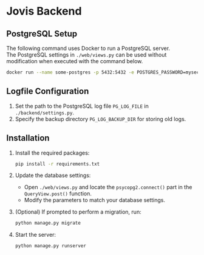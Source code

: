 # Jovis Backend

## PostgreSQL Setup

The following command uses Docker to run a PostgreSQL server.  
The PostgreSQL settings in `./web/views.py` can be used without modification when executed with the command below.

```bash
docker run --name some-postgres -p 5432:5432 -e POSTGRES_PASSWORD=mysecretpassword -d postgres
```

## Logfile Configuration

1. Set the path to the PostgreSQL log file `PG_LOG_FILE` in `./backend/settings.py`.
2. Specify the backup directory `PG_LOG_BACKUP_DIR` for storing old logs.

## Installation

1. Install the required packages:

   ```bash
   pip install -r requirements.txt
   ```

2. Update the database settings:

   - Open `./web/views.py` and locate the `psycopg2.connect()` part in the `QueryView.post()` function.
   - Modify the parameters to match your database settings.

3. (Optional) If prompted to perform a migration, run:

   ```bash
   python manage.py migrate
   ```

4. Start the server:

   ```bash
   python manage.py runserver
   ```
